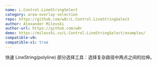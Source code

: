 ```yaml
---
name: L.Control.LineStringSelect
category: area-overlay-selection
repo: https://github.com/w8r/L.Control.LineStringSelect
author: Alexander Milevski
author-url: https://github.com/w8r
demo: https://milevski.co/L.Control.LineStringSelect/examples/
compatible-v0:
compatible-v1: true
---
```


快速 LineString(polyline) 部分选择工具：选择复杂路径中两点之间的拉伸。

